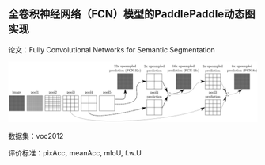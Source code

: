##  全卷积神经网络（FCN）模型的PaddlePaddle动态图实现
论文：Fully Convolutional Networks for Semantic Segmentation

![](src\image-20200625110346128.png)

数据集：voc2012

评价标准：pixAcc, meanAcc, mIoU, f.w.U
